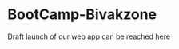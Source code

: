 # BootCamp-Bivakzone
Draft launch of our web app can be reached [here](http://bivakzone.herokuapp.com/)
